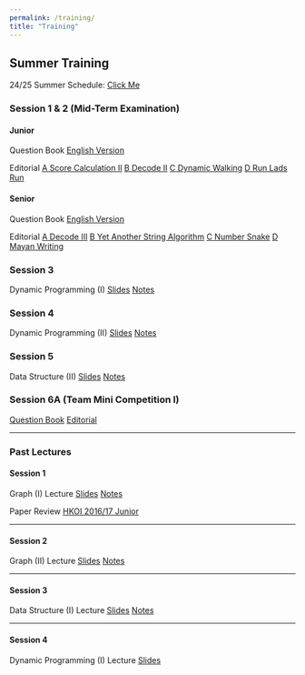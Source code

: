 ```yaml
---
permalink: /training/
title: "Training"
---
```


## Summer Training

24/25 Summer Schedule: [Click Me](/assets/files/2425training/Summer%20Schedule%20Full.pdf)

### Session 1 & 2 (Mid-Term Examination)

#### Junior

Question Book [English Version](/assets/files/2425training/midterm/Junior_QuestionBook.pdf)

Editorial [A Score Calculation II](/assets/files/2425training/midterm/A%20Score%20Calculation%20II.pdf) [B Decode II](/assets/files/2425training/midterm/B%20Decode%20II.pdf) [C Dynamic Walking](/assets/files/2425training/midterm/C%20Dynamic%20Walking.pdf) [D Run Lads Run](/assets/files/2425training/midterm/D%20Run%20Lads%20Run.pdf)

#### Senior

Question Book [English Version](/assets/files/2425training/midterm/Senior_QuestionBook.pdf)

Editorial [A Decode III](/assets/files/2425training/midterm/A%20Decode%20III.pdf) [B Yet Another String Algorithm](/assets/files/2425training/midterm/B%20Yet%20Another%20String%20Algorithm.pdf) [C Number Snake](/assets/files/2425training/midterm/C%20Number%20Snake.pdf) [D Mayan Writing](/assets/files/2425training/midterm/D%20Mayan%20Writing.pdf)

### Session 3

Dynamic Programming (I) [Slides](/assets/files/2425training/summer/dp-i.pdf) [Notes](/assets/files/2425training/summer/dp-i-notes.pdf)

### Session 4

Dynamic Programming (II) [Slides](/assets/files/2425training/summer/dp-ii.pdf) [Notes](/assets/files/2425training/summer/dp-ii-notes.pdf)

### Session 5

Data Structure (II) [Slides](/assets/files/2425training/summer/ds-ii.pdf) [Notes](/assets/files/2425training/summer/ds-ii-notes.pdf)

### Session 6A (Team Mini Competition I)

[Question Book](/assets/files/2425training/teami/QuestionBook.pdf) [Editorial](/assets/files/2425training/teami/editorial.pdf)

---

### Past Lectures

#### Session 1

Graph (I) Lecture [Slides](/assets/files/2425training/g-i.pdf) [Notes](/assets/files/2425training/g-i-notes.pdf)

Paper Review [HKOI 2016/17 Junior](/assets/files/2425training/hkoi-1617-j-review.pdf)

---

#### Session 2

Graph (II) Lecture [Slides](/assets/files/2425training/g-ii.pdf) [Notes](/assets/files/2425training/g-ii-notes.pdf)

---

#### Session 3

Data Structure (I) Lecture [Slides](/assets/files/2425training/ds-i.pdf) [Notes](/assets/files/2425training/ds-i-notes.pdf)

---

#### Session 4

Dynamic Programming (I) Lecture [Slides](/assets/files/2425training/dp-i.pdf)

